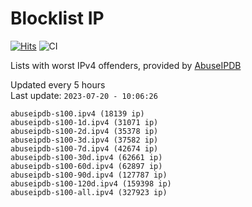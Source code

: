 # Blocklist IP

[![Hits](https://hits.seeyoufarm.com/api/count/incr/badge.svg?url=https%3A%2F%2Fgithub.com%2Fborestad%2Fblocklist-ip%2F&count_bg=%2379C83D&title_bg=%23555555&icon=&icon_color=%23E7E7E7&title=hits&edge_flat=false)](https://hits.seeyoufarm.com)  ![CI](https://img.shields.io/github/workflow/status/borestad/blocklist-ip/CI?style=flat-square)

Lists with worst IPv4 offenders, provided by [AbuseIPDB](https://www.abuseipdb.com/)

<!-- FOOTER-PLACEHOLDER -->
Updated every 5 hours<br>
Last update: `2023-07-20 - 10:06:26`
```
abuseipdb-s100.ipv4 (18139 ip)
abuseipdb-s100-1d.ipv4 (31071 ip)
abuseipdb-s100-2d.ipv4 (35378 ip)
abuseipdb-s100-3d.ipv4 (37582 ip)
abuseipdb-s100-7d.ipv4 (42674 ip)
abuseipdb-s100-30d.ipv4 (62661 ip)
abuseipdb-s100-60d.ipv4 (62897 ip)
abuseipdb-s100-90d.ipv4 (127787 ip)
abuseipdb-s100-120d.ipv4 (159398 ip)
abuseipdb-s100-all.ipv4 (327923 ip)
```
